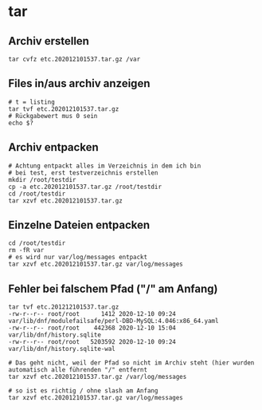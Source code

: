 # tar 

## Archiv erstellen 

```
tar cvfz etc.202012101537.tar.gz /var
```

## Files in/aus archiv anzeigen 
```
# t = listing 
tar tvf etc.202012101537.tar.gz 
# Rückgabewert mus 0 sein 
echo $? 
```

## Archiv entpacken 

```
# Achtung entpackt alles im Verzeichnis in dem ich bin 
# bei test, erst testverzeichnis erstellen 
mkdir /root/testdir
cp -a etc.202012101537.tar.gz /root/testdir
cd /root/testdir 
tar xzvf etc.202012101537.tar.gz 
```

## Einzelne Dateien entpacken 

```
cd /root/testdir 
rm -fR var 
# es wird nur var/log/messages entpackt 
tar xzvf etc.202012101537.tar.gz var/log/messages 
```

## Fehler bei falschem Pfad ("/" am Anfang) 

```
tar tvf etc.201212101537.tar.gz 
-rw-r--r-- root/root      1412 2020-12-10 09:24 var/lib/dnf/modulefailsafe/perl-DBD-MySQL:4.046:x86_64.yaml
-rw-r--r-- root/root    442368 2020-12-10 15:04 var/lib/dnf/history.sqlite
-rw-r--r-- root/root   5203592 2020-12-10 09:24 var/lib/dnf/history.sqlite-wal

# Das geht nicht, weil der Pfad so nicht im Archiv steht (hier wurden automatisch alle führenden "/" entfernt
tar xzvf etc.202012101537.tar.gz /var/log/messages 

# so ist es richtig / ohne slash am Anfang
tar xzvf etc.202012101537.tar.gz var/log/messages 
```


```
